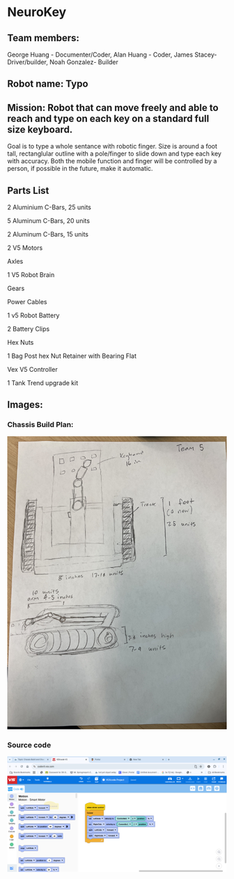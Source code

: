 # NeuroKey

## Team members:
George Huang - Documenter/Coder,
Alan Huang - Coder,
James Stacey- Driver/builder,
Noah Gonzalez- Builder


## Robot name: Typo

## Mission: Robot that can move freely and able to reach and type on each key on a standard full size keyboard.
Goal is to type a whole sentance with robotic finger. Size is around a foot tall, rectanglular outline with a pole/finger to slide down and type each key with accuracy. Both the mobile function and finger will be controlled by a person, if possible in the future, make it automatic. 


## Parts List

2 Aluminium C-Bars, 25 units

5 Aluminum C-Bars, 20 units

2 Aluminum C-Bars, 15 units

2 V5 Motors

Axles

1 V5 Robot Brain

Gears

Power Cables

1 v5 Robot Battery

2 Battery Clips

Hex Nuts

1 Bag Post hex Nut Retainer with Bearing Flat

Vex V5 Controller

1 Tank Trend upgrade kit



## Images:
### Chassis Build Plan:
![A description of the image](images/IMG_6245.jpeg)
### Source code
![A description of the image](images/image.png)

